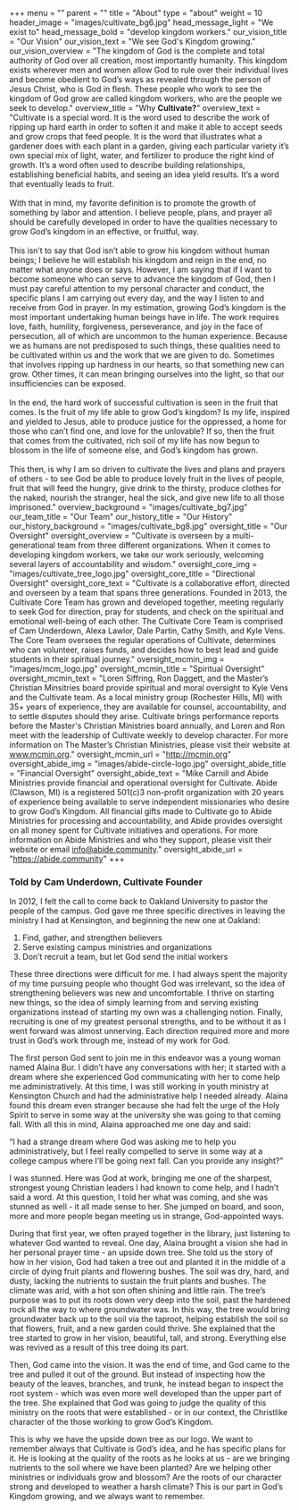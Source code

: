 +++
menu = ""
parent = ""
title = "About"
type = "about"
weight = 10
header_image = "images/cultivate_bg6.jpg"
head_message_light = "We exist to"
head_message_bold = "develop kingdom workers."
our_vision_title = "Our Vision"
our_vision_text = "We see God's Kingdom growing."
our_vision_overview = "The kingdom of God is the complete and total authority of God over all creation, most importantly humanity. This kingdom exists wherever men and women allow God to rule over their individual lives and become obedient to God’s ways as revealed through the person of Jesus Christ, who is God in flesh. These people who work to see the kingdom of God grow are called kingdom workers, who are the people we seek to develop."
overview_title = "Why <strong>Cultivate?</strong>"
overview_text = "Cultivate is a special word. It is the word used to describe the work of ripping up hard earth in order to soften it and make it able to accept seeds and grow crops that feed people. It is the word that illustrates what a gardener does with each plant in a garden, giving each particular variety it’s own special mix of light, water, and fertilizer to produce the right kind of growth. It’s a word often used to describe building relationships, establishing beneficial habits, and seeing an idea yield results. It’s a word that eventually leads to fruit.<br><br>With that in mind, my favorite definition is to promote the growth of something by labor and attention. I believe people, plans, and prayer all should be carefully developed in order to have the qualities necessary to grow God’s kingdom in an effective, or fruitful, way.<br><br>This isn’t to say that God isn’t able to grow his kingdom without human beings; I believe he will establish his kingdom and reign in the end, no matter what anyone does or says. However, I am saying that if I want to become someone who can serve to advance the kingdom of God, then I must pay careful attention to my personal character and conduct, the specific plans I am carrying out every day, and the way I listen to and receive from God in prayer. In my estimation, growing God’s kingdom is the most important undertaking human beings have in life. The work requires love, faith, humility, forgiveness, perseverance, and joy in the face of persecution, all of which are uncommon to the human experience. Because we as humans are not predisposed to such things, these qualities need to be cultivated within us and the work that we are given to do. Sometimes that involves ripping up hardness in our hearts, so that something new can grow. Other times, it can mean bringing ourselves into the light, so that our insufficiencies can be exposed. <br><br>In the end, the hard work of successful cultivation is seen in the fruit that comes. Is the fruit of my life able to grow God’s kingdom? Is my life, inspired and yielded to Jesus, able to produce justice for the oppressed, a home for those who can’t find one, and love for the unlovable? If so, then the fruit that comes from the cultivated, rich soil of my life has now begun to blossom in the life of someone else, and God’s kingdom has grown. <br><br>This then, is why I am so driven to cultivate the lives and plans and prayers of others - to see God be able to produce lovely fruit in the lives of people, fruit that will feed the hungry, give drink to the thirsty, produce clothes for the naked, nourish the stranger, heal the sick, and give new life to all those imprisoned."
overview_background = "images/cultivate_bg7.jpg"
our_team_title = "Our Team"
our_history_title = "Our History"
our_history_background = "images/cultivate_bg8.jpg"
oversight_title = "Our Oversight"
oversight_overview = "Cultivate is overseen by a multi-generational team from three different organizations. When it comes to developing kingdom workers, we take our work seriously, welcoming several layers of accountability and wisdom."
oversight_core_img = "images/cultivate_tree_logo.jpg"
oversight_core_title = "Directional Oversight"
oversight_core_text = "Cultivate is a collaborative effort, directed and overseen by a team that spans three generations. Founded in 2013, the Cultivate Core Team has grown and developed together, meeting regularly to seek God for direction, pray for students, and check on the spiritual and emotional well-being of each other. The Cultivate Core Team is comprised of Cam Underdown, Alexa Lawlor, Dale Partin, Cathy Smith, and Kyle Vens. The Core Team oversees the regular operations of Cultivate, determines who can volunteer, raises funds, and decides how to best lead and guide students in their spiritual journey."
oversight_mcmin_img = "images/mcm_logo.jpg"
oversight_mcmin_title = "Spiritual Oversight"
oversight_mcmin_text = "Loren Siffring, Ron Daggett, and the Master’s Christian Minsitries board provide spiritual and moral oversight to Kyle Vens and the Cultivate team. As a local ministry group (Rochester Hills, MI) with 35+ years of experience, they are available for counsel, accountability, and to settle disputes should they arise. Cultivate brings performance reports before the Master's Christian Ministries board annually, and Loren and Ron meet with the leadership of Cultivate weekly to develop character. For more information on The Master’s Christian Ministries, please visit their website at www.mcmin.org."
oversight_mcmin_url = "http://mcmin.org"
oversight_abide_img = "images/abide-circle-logo.jpg"
oversight_abide_title = "Financial Oversight"
oversight_abide_text = "Mike Carnill and Abide Ministries provide financial and operational oversight for Cultivate. Abide (Clawson, MI) is a registered 501(c)3 non-profit organization with 20 years of experience being available to serve independent missionaries who desire to grow God’s Kingdom. All financial gifts made to Cultivate go to Abide Ministries for processing and accountability, and Abide provides oversight on all money spent for Cultivate initiatives and operations. For more information on Abide Ministries and who they support, please visit their website or email info@abide.community."
oversight_abide_url = "https://abide.community"
+++

### Told by Cam Underdown, Cultivate Founder

In 2012, I felt the call to come back to Oakland University to pastor the people of the campus. God gave me three specific directives in leaving the ministry I had at Kensington, and beginning the new one at Oakland:

1. Find, gather, and strengthen believers
2. Serve existing campus ministries and organizations
3. Don’t recruit a team, but let God send the initial workers

These three directions were difficult for me. I had always spent the majority of my time pursuing people who thought God was irrelevant, so the idea of strengthening believers was new and uncomfortable. I thrive on starting new things, so the idea of simply learning from and serving existing organizations instead of starting my own was a challenging notion. Finally, recruiting is one of my greatest personal strengths, and to be without it as I went forward was almost unnerving. Each direction required more and more trust in God’s work through me, instead of my work for God.

The first person God sent to join me in this endeavor was a young woman named Alaina Bur. I didn’t have any conversations with her; it started with a dream where she experienced God communicating with her to come help me administratively. At this time, I was still working in youth ministry at Kensington Church and had the administrative help I needed already. Alaina found this dream even stranger because she had felt the urge of the Holy Spirit to serve in some way at the university she was going to that coming fall. With all this in mind, Alaina approached me one day and said:

“I had a strange dream where God was asking me to help you administratively, but I feel really compelled to serve in some way at a college campus where I’ll be going next fall. Can you provide any insight?”

I was stunned. Here was God at work, bringing me one of the sharpest, strongest young Christian leaders I had known to come help, and I hadn’t said a word. At this question, I told her what was coming, and she was stunned as well - it all made sense to her. She jumped on board, and soon, more and more people began meeting us in strange, God-appointed ways.

During that first year, we often prayed together in the library, just listening to whatever God wanted to reveal. One day, Alaina brought a vision she had in her personal prayer time - an upside down tree. She told us the story of how in her vision, God had taken a tree out and planted it in the middle of a circle of dying fruit plants and flowering bushes. The soil was dry, hard, and dusty, lacking the nutrients to sustain the fruit plants and bushes. The climate was arid, with a hot son often shining and little rain. The tree’s purpose was to put its roots down very deep into the soil, past the hardened rock all the way to where groundwater was. In this way, the tree would bring groundwater back up to the soil via the taproot, helping establish the soil so that flowers, fruit, and a new garden could thrive. She explained that the tree started to grow in her vision, beautiful, tall, and strong. Everything else was revived as a result of this tree doing its part. 

Then, God came into the vision. It was the end of time, and God came to the tree and pulled it out of the ground. But instead of inspecting how the beauty of the leaves, branches, and trunk, he instead began to inspect the root system - which was even more well developed than the upper part of the tree. She explained that God was going to judge the quality of this ministry on the roots that were established - or in our context, the Christlike character of the those working to grow God’s Kingdom. 

This is why we have the upside down tree as our logo. We want to remember always that Cultivate is God’s idea, and he has specific plans for it. He is looking at the quality of the roots as he looks at us - are we bringing nutrients to the soil where we have been planted? Are we helping other ministries or individuals grow and blossom? Are the roots of our character strong and developed to weather a harsh climate? This is our part in God’s Kingdom growing, and we always want to remember. 